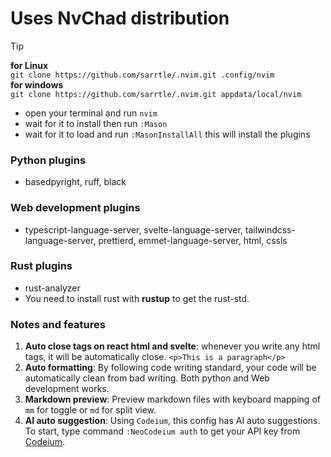 # Uses NvChad distribution

> [!TIP]
> **for Linux** <br/>
> `git clone https://github.com/sarrtle/.nvim.git .config/nvim`<br/>
> **for windows** <br/>
> `git clone https://github.com/sarrtle/.nvim.git appdata/local/nvim`
> - open your terminal and run `nvim`
> - wait for it to install then run `:Mason`
> - wait for it to load and run `:MasonInstallAll` this will install the plugins

### Python plugins
- basedpyright, ruff, black
### Web development plugins
- typescript-language-server, svelte-language-server, tailwindcss-language-server, prettierd, emmet-language-server, html, cssls
### Rust plugins
- rust-analyzer
- You need to install rust with **rustup** to get the rust-std.

### Notes and features
1. **Auto close tags on react html and svelte**: whenever you write any html tags, it will be automatically close. `<p>This is a paragraph</p>`
2. **Auto formatting**: By following code writing standard, your code will be automatically clean from bad writing. Both python and Web development works.
3. **Markdown preview**: Preview markdown files with keyboard mapping of `mm` for toggle or `md` for split view.
4. **AI auto suggestion**: Using `Codeium`, this config has AI auto suggestions. To start, type command `:NeoCodeium auth` to get your API key from [Codeium](https://codeium.com/).
